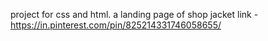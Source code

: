 project for css and html.
a landing page of shop jacket
link -
https://in.pinterest.com/pin/825214331746058655/